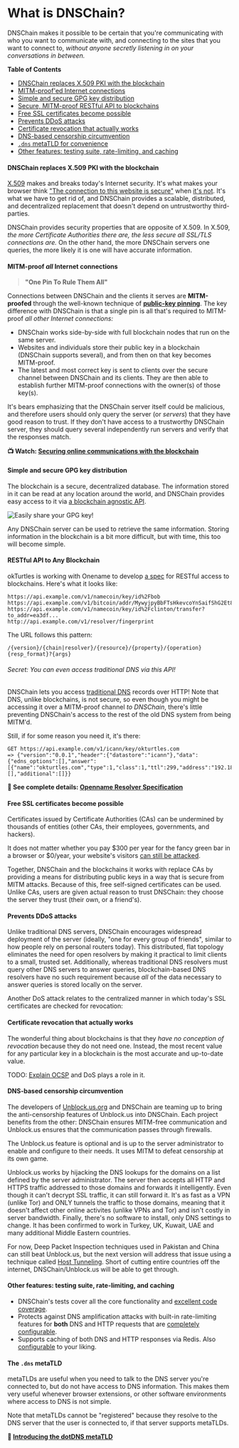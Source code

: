 # What is DNSChain?

DNSChain makes it possible to be certain that you're communicating with who you want to communicate with, and connecting to the sites that you
want to connect to, *without anyone secretly listening in on your conversations in between.*

__Table of Contents__

- [DNSChain replaces X.509 PKI with the blockchain](<#DNSChain>)
- [MITM-proof'ed Internet connections](<#MITMProof>)
- [Simple and secure GPG key distribution](<#GPG>)
- [Secure, MITM-proof RESTful API to blockchains](<#API>)
- [Free SSL certificates become possible](<#Free>)
- [Prevents DDoS attacks](<#DDoS>)
- [Certificate revocation that actually works](<#Revocation>)
- [DNS-based censorship circumvention](<#Censorship>)
- [`.dns` metaTLD for convenience](<#metaTLD>)
- [Other features: testing suite, rate-limiting, and caching](<#Features>)

<a name="DNSChain"></a>
#### DNSChain replaces X.509 PKI with the blockchain

[X.509](https://en.wikipedia.org/wiki/X.509) makes and breaks today's Internet security. It's what makes your browser think ["The connection to this website is secure"](http://blog.okturtles.com/2014/02/introducing-the-dotdns-metatld/) when [it's not](http://okturtles.com/#not-secure). It's what we have to get rid of, and DNSChain provides a scalable, distributed, and decentralized replacement that doesn't depend on untrustworthy
third-parties.

DNSChain provides security properties that are opposite of X.509. In X.509, _the more Certificate Authorities there are, the less secure all SSL/TLS connections are._ On the other hand, the more DNSChain servers one queries, the more likely it is one will have accurate information.

<a name="MITMProof"></a>
#### MITM-proof *all* Internet connections

> **"One Pin To Rule Them All"**

Connections between DNSChain and the clients it serves are **MITM-proofed** through the well-known technique of **[public-key pinning](https://en.wikipedia.org/wiki/Transport_Layer_Security#Certificate_pinning)**. The key difference with DNSChain is that a single pin is all that's required to MITM-proof *all other Internet connections:*

- DNSChain works side-by-side with full blockchain nodes that run
on the same server.
- Websites and individuals store their public key in a blockchain (DNSChain
supports several), and from then on that
key becomes MITM-proof.
- The latest and most correct key is sent to clients over the secure
channel between DNSChain and its clients. They are then able to establish further MITM-proof connections with the owner(s) of those key(s).

It's bears emphasizing that the DNSChain server itself could be malicious, and therefore users should only query the server (or _servers_) that they have good reason to trust. If they don't have access to a trustworthy DNSChain server, they should query several independently run servers and verify that the responses match.

__:tv: Watch: [Securing online communications with the blockchain](https://www.youtube.com/watch?v=Qy1x3Ud8LCI)__

<a name="GPG"></a>
#### Simple and secure GPG key distribution

The blockchain is a secure, decentralized database. The information
stored in it can be read at any location around the world, and DNSChain
provides easy access to it via [a blockchain agnostic API](<#API>).

![Easily share your GPG key!](https://www.taoeffect.com/includes/images/twitter-gpg-s.jpg)

Any DNSChain server can be used to retrieve the same information. Storing information in the blockchain is a bit more difficult, but with time, this too will become simple.

<a name="API"></a>
#### RESTful API to Any Blockchain

okTurtles is working with Onename to develop [a spec](https://github.com/openname/openname-specifications/blob/master/resolvers.md) for RESTful access to blockchains. Here's what it looks like:

    https://api.example.com/v1/namecoin/key/id%2Fbob
    https://api.example.com/v1/bitcoin/addr/MywyjpyBbFTsHkevcoYnSaifShG2Et8R3S
    https://api.example.com/v1/namecoin/key/id%2Fclinton/transfer?to_addr=ea3df...
    http://api.example.com/v1/resolver/fingerprint

The URL follows this pattern:

    /{version}/{chain|resolver}/{resource}/{property}/{operation}{resp_format}?{args}

<a name="icann"></a>
###### Secret: You can even access traditional DNS via this API!

DNSChain lets you access [traditional DNS](https://en.wikipedia.org/wiki/ICANN) records over HTTP! Note that DNS, unlike blockchains, is not secure, so even though you might be accessing it over a MITM-proof channel _to DNSChain_, there's little preventing DNSChain's access to the rest of the old DNS system from being MITM'd.

Still, if for some reason you need it, it's there:

    GET https://api.example.com/v1/icann/key/okturtles.com
    => {"version":"0.0.1","header":{"datastore":"icann"},"data":{"edns_options":[],"answer":[{"name":"okturtles.com","type":1,"class":1,"ttl":299,"address":"192.184.93.146"}],"authority":[],"additional":[]}}

**:page_facing_up: See complete details: [Openname Resolver Specification](https://github.com/openname/openname-specifications/blob/master/resolvers.md)**

<a name="Free"></a>
#### Free SSL certificates become possible

Certificates issued by Certificate Authorities (CAs) can be undermined by thousands of entities
(other CAs, their employees, governments, and hackers).

It does not matter whether you pay $300 per year for the fancy green bar in a browser or $0/year, your website's visitors [can still be attacked](http://okturtles.com/#not-secure).

Together, DNSChain and the blockchains it works with replace CAs by providing a means for distributing public keys in a way that is secure from MITM attacks. Because of this, free self-signed certificates can be used. Unlike
CAs, users are given actual reason to trust DNSChain: they choose the server
they trust (their own, or a friend's).

<a name="DDoS"></a>
#### Prevents DDoS attacks

Unlike traditional DNS servers, DNSChain encourages widespread deployment of the server (ideally, "one for every group of friends", similar to how people rely on personal routers today).
This distributed, flat topology eliminates the need for open resolvers by making it practical to limit clients to a small, trusted set.
Additionally, whereas traditional DNS resolvers must query other DNS servers to answer queries, blockchain-based DNS resolvers have no
such requirement because *all* of the data necessary to answer queries is stored locally on the server.

Another DoS attack relates to the centralized manner in which today's SSL certificates are checked for revocation:

<a name="Revocation"></a>
#### Certificate revocation that actually works

The wonderful thing about blockchains is that they *have no conception of revocation* because they do not need one. Instead, the most recent value for any particular key in a blockchain is the most accurate and up-to-date value.

TODO: [Explain OCSP](https://news.ycombinator.com/item?id=7556909) and DoS plays a role in it.

<a name="Censorship"></a>
#### DNS-based censorship circumvention

The developers of [Unblock.us.org](https://github.com/SGrondin/unblock.us.org) and DNSChain are teaming up to bring the anti-censorship features of Unblock.us into DNSChain. Each project benefits from the other: DNSChain ensures MITM-free communication and Unblock.us ensures that the communication passes through firewalls.

The Unblock.us feature is optional and is up to the server administrator to enable and configure to their needs. It uses MITM to defeat censorship at its own game.

Unblock.us works by hijacking the DNS lookups for the domains on a list defined by the server administrator. The server then accepts all HTTP and HTTPS traffic addressed to those domains and forwards it intelligently. Even though it can't decrypt SSL traffic, it can still forward it. It's as fast as a VPN (unlike Tor) and ONLY tunnels the traffic to those domains, meaning that it doesn't affect other online activites (unlike VPNs and Tor) and isn't costly in server bandwidth. Finally, there's no software to install, only DNS settings to change. It has been confirmed to work in Turkey, UK, Kuwait, UAE and many additional Middle Eastern countries.

For now, Deep Packet Inspection techniques used in Pakistan and China can still beat Unblock.us, but the next version will address that issue using a technique called [Host Tunneling](http://unblock.us.org/?p=61). Short of cutting entire countries off the internet, DNSChain/Unblock.us will be able to get through.

<a name="Features"></a>
#### Other features: testing suite, rate-limiting, and caching

- DNSChain's tests cover all the core functionality and [excellent code coverage](https://okturtles.com/other/coverage.html).
- Protects against DNS amplification attacks with built-in rate-limiting features for __both__ DNS and HTTP requests that are [completely configurable](How-do-I-run-my-own.md#configuration).
- Supports caching of both DNS and HTTP responses via Redis. Also [configurable](How-do-I-run-my-own.md#configuration) to your liking.

<a name="metaTLD"></a>
#### The `.dns` metaTLD

metaTLDs are useful when you need to talk to the DNS server you're connected to, but do not have access to DNS information. This makes them very useful whenever browser extensions, or other software environments where access to DNS is not simple.

Note that metaTLDs cannot be "registered" because they resolve to the DNS server that the user is connected to, if that server supports metaTLDs.

**:page_facing_up: [Introducing the dotDNS metaTLD](http://blog.okturtles.com/2014/02/introducing-the-dotdns-metatld/)**
